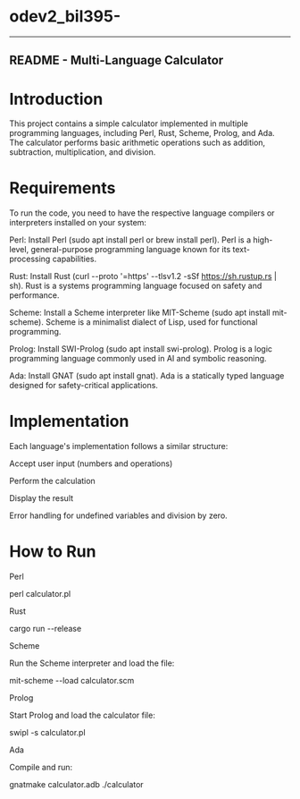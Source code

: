 # odev2_bil395-

***
## README - Multi-Language Calculator

# Introduction

This project contains a simple calculator implemented in multiple programming languages, including Perl, Rust, Scheme, Prolog, and Ada. The calculator performs basic arithmetic operations such as addition, subtraction, multiplication, and division.

# Requirements

To run the code, you need to have the respective language compilers or interpreters installed on your system:

Perl: Install Perl (sudo apt install perl or brew install perl). Perl is a high-level, general-purpose programming language known for its text-processing capabilities.

Rust: Install Rust (curl --proto '=https' --tlsv1.2 -sSf https://sh.rustup.rs | sh). Rust is a systems programming language focused on safety and performance.

Scheme: Install a Scheme interpreter like MIT-Scheme (sudo apt install mit-scheme). Scheme is a minimalist dialect of Lisp, used for functional programming.

Prolog: Install SWI-Prolog (sudo apt install swi-prolog). Prolog is a logic programming language commonly used in AI and symbolic reasoning.

Ada: Install GNAT (sudo apt install gnat). Ada is a statically typed language designed for safety-critical applications.

# Implementation

Each language's implementation follows a similar structure:

Accept user input (numbers and operations)

Perform the calculation

Display the result

Error handling for undefined variables and division by zero.

# How to Run

Perl

perl calculator.pl

Rust

cargo run --release

Scheme

Run the Scheme interpreter and load the file:

mit-scheme --load calculator.scm

Prolog

Start Prolog and load the calculator file:

swipl -s calculator.pl

Ada

Compile and run:

gnatmake calculator.adb
./calculator
